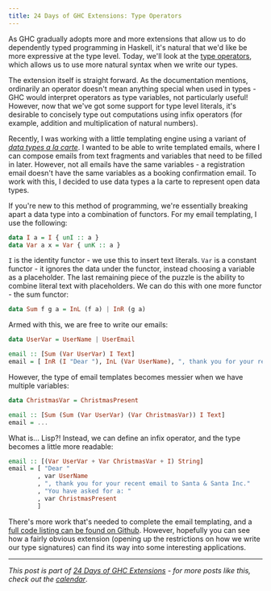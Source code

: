 ```yaml
---
title: 24 Days of GHC Extensions: Type Operators
---
```


As GHC gradually adopts more and more extensions that allow us to do
dependently typed programming in Haskell, it's natural that we'd like be more
expressive at the type level. Today, we'll look at the
[type operators](https://downloads.haskell.org/~ghc/latest/docs/html/users_guide/data-type-extensions.html#type-operators),
which allows us to use more natural syntax when we write our types.

The extension itself is straight forward. As the documentation mentions,
ordinarily an operator doesn't mean anything special when used in types - GHC
would interpret operators as type variables, not particularly useful! However,
now that we've got some support for type level literals, it's desirable to
concisely type out computations using infix operators (for example, addition and
multiplication of natural numbers).

Recently, I was working with a little templating engine using a variant of
[*data types a la carte*](http://www.staff.science.uu.nl/~swier004/Publications/DataTypesALaCarte.pdf). I
wanted to be able to write templated emails, where I can compose emails from
text fragments and variables that need to be filled in later. However, not all
emails have the same variables - a registration email doesn't have the same
variables as a booking confirmation email. To work with this, I decided to use
data types a la carte to represent open data types.

If you're new to this method of programming, we're essentially breaking apart a
data type into a combination of functors. For my email templating, I use the
following:

```haskell
data I a = I { unI :: a }
data Var a x = Var { unK :: a }
```

`I` is the identity functor - we use this to insert text literals. `Var` is a
constant functor - it ignores the data under the functor, instead choosing a
variable as a placeholder. The last remaining piece of the puzzle is the ability
to combine literal text with placeholders. We can do this with one more
functor - the sum functor:

```haskell
data Sum f g a = InL (f a) | InR (g a)
```

Armed with this, we are free to write our emails:

```haskell
data UserVar = UserName | UserEmail

email :: [Sum (Var UserVar) I Text]
email = [ InR (I "Dear "), InL (Var UserName), ", thank you for your recent email to Santa & Santa Inc."]
```

However, the type of email templates becomes messier when we have multiple variables:

```haskell
data ChristmasVar = ChristmasPresent

email :: [Sum (Sum (Var UserVar) (Var ChristmasVar)) I Text]
email = ...
```

What is... Lisp?! Instead, we can define an infix operator, and the type becomes
a little more readable:

```haskell
email :: [(Var UserVar + Var ChristmasVar + I) String]
email = [ "Dear "
        , var UserName
        , ", thank you for your recent email to Santa & Santa Inc."
        , "You have asked for a: "
        , var ChristmasPresent
        ]
```

There's more work that's needed to complete the email templating, and a [full
code listing can be found on Github](https://github.com/ocharles/blog/blob/master/code/2014-12-08-type-operators.hs). However,
hopefully you can see how a fairly obvious extension (opening up the
restrictions on how we write our type signatures) can find its way into some
interesting applications.

----

*This post is part of
[24 Days of GHC Extensions](/pages/2014-12-01-24-days-of-ghc-extensions.html) -
for more posts like this, check out the
[calendar](/pages/2014-12-01-24-days-of-ghc-extensions.html)*.
